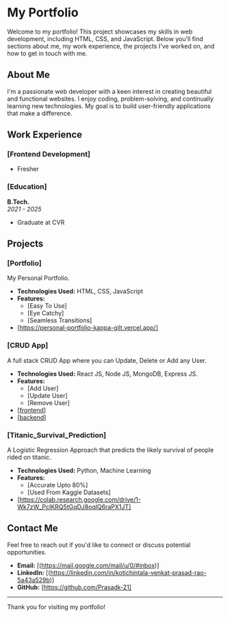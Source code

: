 # My Portfolio

Welcome to my portfolio! This project showcases my skills in web development, including HTML, CSS, and JavaScript. Below you'll find sections about me, my work experience, the projects I've worked on, and how to get in touch with me.

## About Me

I'm a passionate web developer with a keen interest in creating beautiful and functional websites. I enjoy coding, problem-solving, and continually learning new technologies. My goal is to build user-friendly applications that make a difference.

## Work Experience

### [Frontend Development]
- Fresher

### [Education]
**B.Tech.**  
*2021 - 2025*

- Graduate at CVR

## Projects

### [Portfolio]
My Personal Portfolio.

- **Technologies Used:** HTML, CSS, JavaScript
- **Features:**
  - [Easy To Use]
  - [Eye Catchy]
  - [Seamless Transitions]
- [https://personal-portfolio-kappa-gilt.vercel.app/]

### [CRUD App]
A full stack CRUD App where you can Update, Delete or Add any User.

- **Technologies Used:** React JS, Node JS, MongoDB, Express JS.
- **Features:**
  - [Add User]
  - [Update User]
  - [Remove User]
- [[frontend](https://github.com/Prasadk-21/frontend-CRUD)]
- [[backend](https://github.com/Prasadk-21/backend-CRUD)]

### [Titanic_Survival_Prediction]
A Logistic Regression Approach that predicts the likely survival of people rided on titanic.

- **Technologies Used:** Python, Machine Learning
- **Features:**
  - [Accurate Upto 80%]
  - [Used From Kaggle Datasets]
- [https://colab.research.google.com/drive/1-Wk7zW_PcIKRQ5tGqDJ8oqlQ6raPX1JT]

## Contact Me

Feel free to reach out if you'd like to connect or discuss potential opportunities.

- **Email:** [(https://mail.google.com/mail/u/0/#inbox)]
- **LinkedIn:** [(https://linkedin.com/in/kotichintala-venkat-prasad-rao-5a43a529b)]
- **GitHub:** [https://github.com/Prasadk-21]

---

Thank you for visiting my portfolio!

